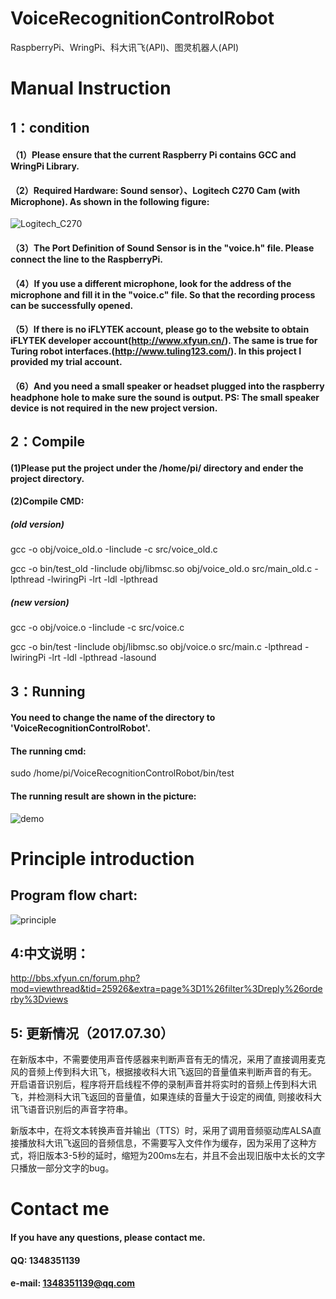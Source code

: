 # VoiceRecognitionControlRobot
RaspberryPi、WringPi、科大讯飞(API)、图灵机器人(API)

# Manual Instruction
## 1：condition 
#### （1）Please ensure that the current Raspberry Pi contains GCC and WringPi Library.
#### （2）Required Hardware: Sound sensor）、Logitech C270 Cam (with Microphone). As shown in the following figure:
![Logitech_C270](https://github.com/WhisperHear/Voice_Recognition_Control_Robot/blob/master/photos/Logitech_C270.jpg )
#### （3）The Port Definition of Sound Sensor is in the "voice.h" file.  Please connect the line to the RaspberryPi.
#### （4）If you use a different microphone, look for the address of the microphone and fill it in the "voice.c" file. So that the recording process can be successfully opened.
#### （5）If there is no iFLYTEK account, please go to the website to obtain iFLYTEK developer account(http://www.xfyun.cn/). The same is true for Turing robot interfaces.(http://www.tuling123.com/). In this project I provided my trial account.
#### （6）And you need a small speaker or headset plugged into the raspberry headphone hole to make sure the sound is output. PS: The small speaker device is not required in the new project version.

## 2：Compile
#### (1)Please put the project under the /home/pi/ directory and ender the project directory.
#### (2)Compile CMD: 

##### (old version)
 gcc -o obj/voice\_old.o -Iinclude -c src/voice\_old.c

 gcc -o bin/test\_old -Iinclude obj/libmsc.so obj/voice\_old.o src/main\_old.c -lpthread -lwiringPi  -lrt -ldl -lpthread

##### (new version)
 gcc -o obj/voice.o -Iinclude -c src/voice.c

 gcc -o bin/test -Iinclude obj/libmsc.so obj/voice.o src/main.c -lpthread -lwiringPi  -lrt -ldl -lpthread -lasound


## 3：Running
#### You need to change the name of the directory to 'VoiceRecognitionControlRobot'.
#### The running cmd: 
sudo /home/pi/VoiceRecognitionControlRobot/bin/test
#### The running result are shown in the picture:
![demo]( https://github.com/WhisperHear/Voice_Recognition_Control_Robot/blob/master/photos/demo.jpg )

# Principle introduction
## Program flow chart:
![principle]( https://github.com/WhisperHear/Voice_Recognition_Control_Robot/blob/master/photos/principle.jpg )

## 4:中文说明：
http://bbs.xfyun.cn/forum.php?mod=viewthread&tid=25926&extra=page%3D1%26filter%3Dreply%26orderby%3Dviews

## 5: 更新情况（2017.07.30）
在新版本中，不需要使用声音传感器来判断声音有无的情况，采用了直接调用麦克风的音频上传到科大讯飞，根据接收科大讯飞返回的音量值来判断声音的有无。 开启语音识别后，程序将开启线程不停的录制声音并将实时的音频上传到科大讯飞，并检测科大讯飞返回的音量值，如果连续的音量大于设定的阀值, 则接收科大讯飞语音识别后的声音字符串。

新版本中，在将文本转换声音并输出（TTS）时，采用了调用音频驱动库ALSA直接播放科大讯飞返回的音频信息，不需要写入文件作为缓存，因为采用了这种方式，将旧版本3-5秒的延时，缩短为200ms左右，并且不会出现旧版中太长的文字只播放一部分文字的bug。


# Contact me
#### If you have any questions, please contact me.
#### QQ: 1348351139
#### e-mail: 1348351139@qq.com
